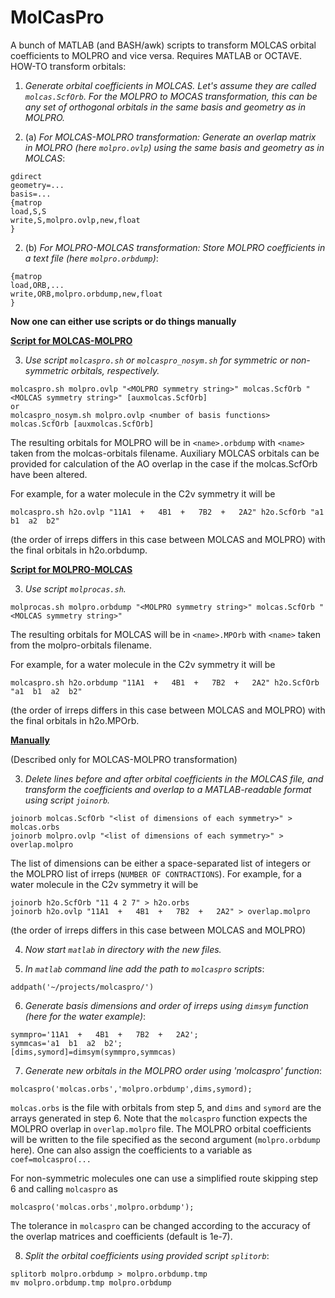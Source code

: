 # MolCasPro

A bunch of MATLAB (and BASH/awk) scripts to transform MOLCAS orbital coefficients to MOLPRO and vice versa.
Requires MATLAB or OCTAVE.
HOW-TO transform orbitals:

1) *Generate orbital coefficients in MOLCAS. Let's assume they are called `molcas.ScfOrb`. For the MOLPRO to MOCAS transformation, this can be any set of orthogonal orbitals in the same basis and geometry as in MOLPRO.*

2) (a) *For MOLCAS-MOLPRO transformation: Generate an overlap matrix in MOLPRO (here `molpro.ovlp`) using the same basis and geometry as in MOLCAS*:

```
gdirect
geometry=...
basis=...
{matrop
load,S,S
write,S,molpro.ovlp,new,float
}
```
2) (b) *For MOLPRO-MOLCAS transformation: Store MOLPRO coefficients in a text file (here `molpro.orbdump`)*:

```
{matrop
load,ORB,...
write,ORB,molpro.orbdump,new,float
}
```

**Now one can either use scripts or do things manually**

<u>**Script for MOLCAS-MOLPRO**</u>

3) *Use script `molcaspro.sh` or `molcaspro_nosym.sh` for symmetric or non-symmetric orbitals, respectively.*
```
molcaspro.sh molpro.ovlp "<MOLPRO symmetry string>" molcas.ScfOrb "<MOLCAS symmetry string>" [auxmolcas.ScfOrb]
or
molcaspro_nosym.sh molpro.ovlp <number of basis functions> molcas.ScfOrb [auxmolcas.ScfOrb]
```
The resulting orbitals for MOLPRO will be in `<name>.orbdump` with `<name>` taken from the molcas-orbitals filename. Auxiliary MOLCAS orbitals can be provided for calculation of the AO overlap in the case if the molcas.ScfOrb have been altered.

For example, for a water molecule in the C2v symmetry it will be
```
molcaspro.sh h2o.ovlp "11A1  +   4B1  +   7B2  +   2A2" h2o.ScfOrb "a1  b1  a2  b2"
```
(the order of irreps differs in this case between MOLCAS and MOLPRO) with the final orbitals in h2o.orbdump.

<u>**Script for MOLPRO-MOLCAS**</u>

3) *Use script `molprocas.sh`.*
```
molprocas.sh molpro.orbdump "<MOLPRO symmetry string>" molcas.ScfOrb "<MOLCAS symmetry string>"
```
The resulting orbitals for MOLCAS will be in `<name>.MPOrb` with `<name>` taken from the molpro-orbitals filename.

For example, for a water molecule in the C2v symmetry it will be
```
molcaspro.sh h2o.orbdump "11A1  +   4B1  +   7B2  +   2A2" h2o.ScfOrb "a1  b1  a2  b2"
```
(the order of irreps differs in this case between MOLCAS and MOLPRO) with the final orbitals in h2o.MPOrb.

<u>**Manually**</u>

(Described only for MOLCAS-MOLPRO transformation)

3) *Delete lines before and after orbital coefficients in the MOLCAS file, and transform the coefficients and overlap to a MATLAB-readable format using script `joinorb`.*
```
joinorb molcas.ScfOrb "<list of dimensions of each symmetry>" > molcas.orbs
joinorb molpro.ovlp "<list of dimensions of each symmetry>" > overlap.molpro
```

The list of dimensions can be either a space-separated list of integers or the MOLPRO list of irreps (`NUMBER OF CONTRACTIONS`).
For example, for a water molecule in the C2v symmetry it will be

```
joinorb h2o.ScfOrb "11 4 2 7" > h2o.orbs
joinorb h2o.ovlp "11A1  +   4B1  +   7B2  +   2A2" > overlap.molpro
```

(the order of irreps differs in this case between MOLCAS and MOLPRO)

4) *Now start `matlab` in directory with the new files.*

5) *In `matlab` command line add the path to `molcaspro` scripts*:

```
addpath('~/projects/molcaspro/')
```

6) *Generate basis dimensions and order of irreps using `dimsym` function (here for the water example)*:

```
symmpro='11A1  +   4B1  +   7B2  +   2A2';
symmcas='a1  b1  a2  b2';
[dims,symord]=dimsym(symmpro,symmcas)
```

7) *Generate new orbitals in the MOLPRO order using 'molcaspro' function*:

```
molcaspro('molcas.orbs','molpro.orbdump',dims,symord);
```

`molcas.orbs` is the file with orbitals from step 5, and `dims` and `symord` are the arrays generated in step 6. Note that the `molcaspro` function expects the MOLPRO overlap in `overlap.molpro` file.
The MOLPRO orbital coefficients will be written to the file specified as the second argument (`molpro.orbdump` here).
One can also assign the coefficients to a variable as `coef=molcaspro(...`

For non-symmetric molecules one can use a simplified route skipping step 6 and calling `molcaspro` as
```
molcaspro('molcas.orbs',molpro.orbdump');
```

The tolerance in `molcaspro` can be changed according to the accuracy of the overlap matrices and coefficients (default is 1e-7).

8) *Split the orbital coefficients using provided script `splitorb`*:
```
splitorb molpro.orbdump > molpro.orbdump.tmp
mv molpro.orbdump.tmp molpro.orbdump
```

